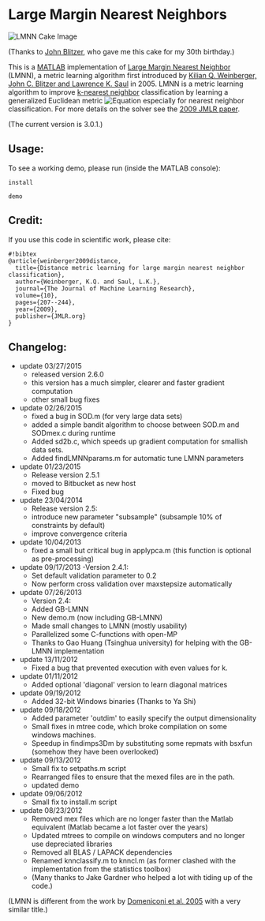 Large Margin Nearest Neighbors
==============================

 ![LMNN Cake Image](https://bytebucket.org/mlcircus/lmnn/raw/bb416614a3cb0d3e2339b748f3b803069f1c81b7/figures/lmnncake.jpg "Image of LMNN Figure on a cake.") 

 (Thanks to [John Blitzer](http://john.blitzer.com), who gave me this cake for my 30th birthday.)

This is a [MATLAB](http://en.wikipedia.org/wiki/MATLAB) implementation of [Large Margin Nearest Neighbor](http://en.wikipedia.org/wiki/Large_margin_nearest_neighbor) (LMNN), a metric learning algorithm first introduced by [Kilian Q. Weinberger, John C. Blitzer and Lawrence K. Saul](http://www.cse.wustl.edu/~kilian/papers/NIPS2005_0265.pdf) in 2005. LMNN is a metric learning algorithm to improve [k-nearest neighbor](http://en.wikipedia.org/wiki/K-nearest_neighbors_algorithm) classification by learning a generalized Euclidean metric
![Equation](https://bytebucket.org/mlcircus/lmnn/raw/bb416614a3cb0d3e2339b748f3b803069f1c81b7/figures/mahalanobis.png)
especially for nearest neighbor classification. For more details on the solver see the [2009 JMLR paper](http://www.jmlr.org/papers/volume10/weinberger09a/weinberger09a.pdf). 

(The current version is 3.0.1.)

## Usage:
To see a working demo, please run (inside the MATLAB console):

`install`

`demo`


## Credit:
If you use this code in scientific work, please cite:

```
#!bibtex
@article{weinberger2009distance,
  title={Distance metric learning for large margin nearest neighbor classification},
  author={Weinberger, K.Q. and Saul, L.K.},
  journal={The Journal of Machine Learning Research},
  volume={10},
  pages={207--244},
  year={2009},
  publisher={JMLR.org}
}
```


## Changelog:
- update 03/27/2015
	 - released version 2.6.0
	 - this version has a much simpler, clearer and faster gradient computation
	 - other small bug fixes
- update 02/26/2015
	 - fixed a bug in SOD.m (for very large data sets)
	 - added a simple bandit algorithm to choose between SOD.m and SODmex.c during runtime
	 - Added sd2b.c, which speeds up gradient computation for smallish data sets.
	 - Added findLMNNparams.m for automatic tune LMNN parameters
- update 01/23/2015
     - Release version 2.5.1
     - moved to Bitbucket as new host
     - Fixed bug 
- update 23/04/2014
     - Release version 2.5:
	 - introduce new parameter "subsample" (subsample 10% of constraints by default)
	 - improve convergence criteria
- update 10/04/2013
     - fixed a small but critical bug in applypca.m (this function is optional as pre-processing)
- update 09/17/2013
     -Version 2.4.1:
     - Set default validation parameter to 0.2
     -  Now perform cross validation over maxstepsize automatically
- update 07/26/2013
     - Version 2.4:
     - Added GB-LMNN
     - New demo.m (now including GB-LMNN)
     - Made small changes to LMNN (mostly usability)
     - Parallelized some C-functions with open-MP 
     - Thanks to Gao Huang (Tsinghua university) for helping with the GB-LMNN implementation
- update 13/11/2012
     - Fixed a bug that prevented execution with even values for k.
- update 01/11/2012
     - Added optional 'diagonal' version to learn diagonal matrices 
- update 09/19/2012
     - Added 32-bit Windows binaries (Thanks to Ya Shi)
- update 09/18/2012
     - Added parameter 'outdim' to easily specify the output dimensionality
     - Small fixes in mtree code, which broke compilation on some windows machines. 
     - Speedup in findimps3Dm by substituting some repmats with bsxfun (somehow they have been overlooked)
- update 09/13/2012
     - Small fix to setpaths.m script
     - Rearranged files to ensure that the mexed files are in the path.
     - updated demo
- update 09/06/2012
     - Small fix to install.m script
- update 08/23/2012
    - Removed mex files which are no longer faster than the Matlab equivalent (Matlab became a lot faster over the years)
    - Updated mtrees to compile on windows computers and no longer use depreciated libraries
    - Removed all BLAS / LAPACK dependencies 
    - Renamed knnclassify.m to knncl.m (as former clashed with the implementation from the statistics toolbox)
    - (Many thanks to Jake Gardner who helped a lot with tiding up of the code.)



(LMNN is different from the work by [Domeniconi et al. 2005](http://cs.gmu.edu/~carlotta/publications/01461432.pdf) with a very similar title.)